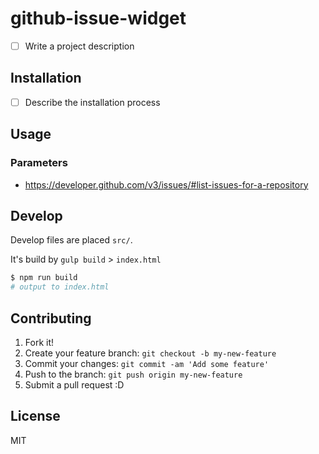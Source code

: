 # github-issue-widget

- [ ] Write a project description

## Installation

- [ ] Describe the installation process

## Usage

### Parameters

- https://developer.github.com/v3/issues/#list-issues-for-a-repository

## Develop

Develop files are placed `src/`.

It's build by `gulp build` > `index.html`

``` sh
$ npm run build
# output to index.html
```

## Contributing

1. Fork it!
2. Create your feature branch: `git checkout -b my-new-feature`
3. Commit your changes: `git commit -am 'Add some feature'`
4. Push to the branch: `git push origin my-new-feature`
5. Submit a pull request :D

## License

MIT